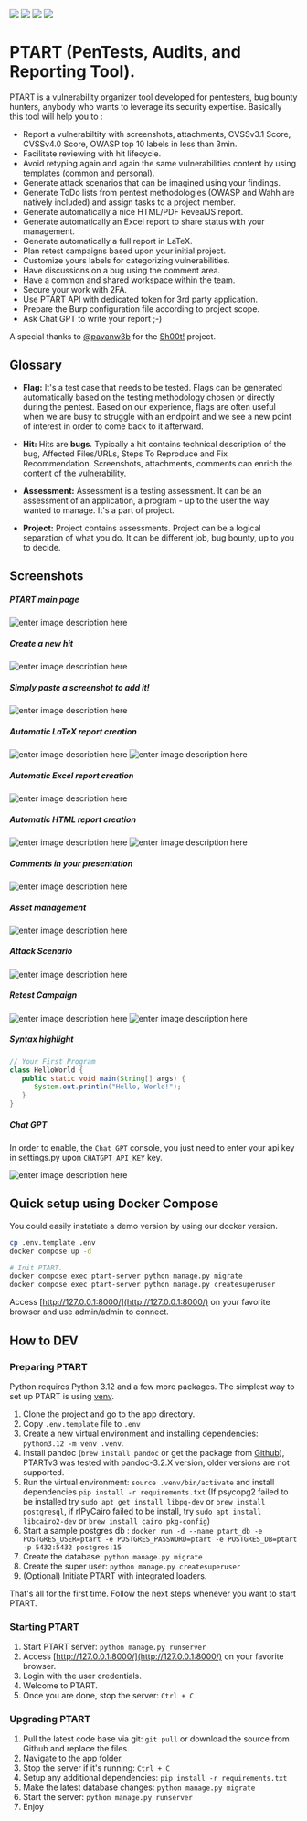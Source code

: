 ![](https://img.shields.io/github/issues/certmichelin/PTART.svg)
![](https://img.shields.io/github/forks/certmichelin/PTART.svg)
![](https://img.shields.io/github/stars/certmichelin/PTART.svg)
![](https://img.shields.io/github/license/certmichelin/PTART.svg)

# PTART (PenTests, Audits, and Reporting Tool).

PTART is a vulnerability organizer tool developed for pentesters, bug bounty hunters, anybody who wants to leverage its security expertise. Basically this tool will help you to :

- Report a vulnerabiltity with screenshots, attachments, CVSSv3.1 Score, CVSSv4.0 Score, OWASP top 10 labels in less than 3min.
- Facilitate reviewing with hit lifecycle.
- Avoid retyping again and again the same vulnerabilities content by using templates (common and personal).
- Generate attack scenarios that can be imagined using your findings.
- Generate ToDo lists from pentest methodologies (OWASP and Wahh are natively included) and assign tasks to a project member.
- Generate automatically a nice HTML/PDF RevealJS report.
- Generate automatically an Excel report to share status with your management.
- Generate automatically a full report in LaTeX.
- Plan retest campaigns based upon your initial project.
- Customize yours labels for categorizing vulnerabilities.
- Have discussions on a bug using the comment area.
- Have a common and shared workspace within the team.
- Secure your work with 2FA.
- Use PTART API with dedicated token for 3rd party application.
- Prepare the Burp configuration file according to project scope.
- Ask Chat GPT to write your report ;-)

A special thanks to [@pavanw3b](https://twitter.com/pavanw3b) for the [Sh00t!](https://github.com/pavanw3b/sh00t) project.

## Glossary

- **Flag:** It's a test case that needs to be tested. Flags can be generated automatically based on the testing methodology chosen or directly during the pentest. Based on our experience, flags are often useful when we are busy to struggle with an endpoint and we see a new point of interest in order to come back to it afterward.

- **Hit:** Hits are **bugs**. Typically a hit contains technical description of the bug, Affected Files/URLs, Steps To Reproduce and Fix Recommendation. Screenshots, attachments, comments can enrich the content of the vulnerability.

- **Assessment:** Assessment is a testing assessment. It can be an assessment of an application, a program - up to the user the way wanted to manage. It's a part of project.

- **Project:** Project contains assessments. Project can be a logical separation of what you do. It can be different job, bug bounty, up to you to decide.

## Screenshots

##### PTART main page

![enter image description here](https://raw.githubusercontent.com/certmichelin/PTART/master/docs/3.PNG)

##### Create a new hit

![enter image description here](https://raw.githubusercontent.com/certmichelin/PTART/master/docs/1.PNG)

##### Simply paste a screenshot to add it!

![enter image description here](https://raw.githubusercontent.com/certmichelin/PTART/master/docs/2.PNG)

##### Automatic LaTeX report creation

![enter image description here](https://raw.githubusercontent.com/certmichelin/PTART/master/docs/12.PNG)
![enter image description here](https://raw.githubusercontent.com/certmichelin/PTART/master/docs/11.PNG)

##### Automatic Excel report creation

![enter image description here](https://raw.githubusercontent.com/certmichelin/PTART/master/docs/13.PNG)

##### Automatic HTML report creation

![enter image description here](https://raw.githubusercontent.com/certmichelin/PTART/master/docs/5.PNG)
![enter image description here](https://raw.githubusercontent.com/certmichelin/PTART/master/docs/6.PNG)

##### Comments in your presentation

![enter image description here](https://raw.githubusercontent.com/certmichelin/PTART/master/docs/8.PNG)

##### Asset management

![enter image description here](https://raw.githubusercontent.com/certmichelin/PTART/master/docs/9.PNG)

##### Attack Scenario

![enter image description here](https://raw.githubusercontent.com/certmichelin/PTART/master/docs/10.PNG)

##### Retest Campaign

![enter image description here](https://raw.githubusercontent.com/certmichelin/PTART/master/docs/14.png)
![enter image description here](https://raw.githubusercontent.com/certmichelin/PTART/master/docs/16.png)

##### Syntax highlight

```java
// Your First Program
class HelloWorld {
   public static void main(String[] args) {
      System.out.println("Hello, World!");
   }
}
```

##### Chat GPT

In order to enable, the `Chat GPT` console, you just need to enter your api key in settings.py upon `CHATGPT_API_KEY` key.

![enter image description here](https://raw.githubusercontent.com/certmichelin/PTART/master/docs/15.png)

## Quick setup using Docker Compose

You could easily instatiate a demo version by using our docker version.

```bash
cp .env.template .env
docker compose up -d

# Init PTART.
docker compose exec ptart-server python manage.py migrate
docker compose exec ptart-server python manage.py createsuperuser
```

Access [http://127.0.0.1:8000/](http://127.0.0.1:8000/) on your favorite browser and use admin/admin to connect.

## How to DEV

### Preparing PTART

Python requires Python 3.12 and a few more packages. The simplest way to set up PTART is using [venv](https://docs.python.org/3/library/venv.html).

1. Clone the project and go to the app directory.
2. Copy `.env.template` file to `.env`
3. Create a new virtual environment and installing dependencies: `python3.12 -m venv .venv`.
4. Install pandoc (`brew install pandoc` or get the package from [Github](https://github.com/jgm/pandoc/releases)), PTARTv3 was tested with pandoc-3.2.X version, older versions are not supported.
5. Run the virtual environment: `source .venv/bin/activate` and install dependencies `pip install -r requirements.txt` (If psycopg2 failed to be installed try `sudo apt get install libpq-dev` or `brew install postgresql`, if rlPyCairo failed to be install, try `sudo apt install libcairo2-dev` or `brew install cairo pkg-config`)
6. Start a sample postgres db :  `docker run -d --name ptart_db -e POSTGRES_USER=ptart -e POSTGRES_PASSWORD=ptart -e POSTGRES_DB=ptart -p 5432:5432 postgres:15`
7. Create the database: `python manage.py migrate`
8. Create the super user: `python manage.py createsuperuser`
9. (Optional) Initiate PTART with integrated loaders.

That's all for the first time. Follow the next steps whenever you want to start PTART.

### Starting PTART

1. Start PTART server: `python manage.py runserver`
2. Access [http://127.0.0.1:8000/](http://127.0.0.1:8000/) on your favorite browser.
3. Login with the user credentials.
4. Welcome to PTART.
5. Once you are done, stop the server: `Ctrl + C`

### Upgrading PTART

1. Pull the latest code base via git: `git pull` or download the source from Github and replace the files.
2. Navigate to the app folder.
3. Stop the server if it's running: `Ctrl + C`
4. Setup any additional dependencies: `pip install -r requirements.txt`
5. Make the latest database changes: `python manage.py migrate`
6. Start the server: `python manage.py runserver`
7. Enjoy
